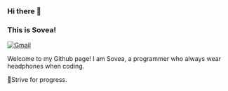### Hi there 👋 
### This is Sovea!

[![Gmail](https://img.shields.io/badge/-Gmail-c14438?style=flat&logo=Gmail&logoColor=white)](mailto:soveazhang@gmail.com)

Welcome to my Github page! I am Sovea, a programmer who always wear headphones when coding.

🔋Strive for progress.
